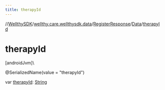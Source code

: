 ```yaml
---
title: therapyId
---
```

//[WellthySDK](../../../../index.html)/[wellthy.care.wellthysdk.data](../../index.html)/[RegisterResponse](../index.html)/[Data](index.html)/[therapyId](therapy-id.html)



# therapyId



[androidJvm]\




@SerializedName(value = "therapyId")



var [therapyId](therapy-id.html): [String](https://kotlinlang.org/api/latest/jvm/stdlib/kotlin/-string/index.html)




